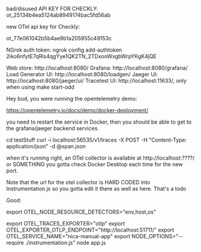 bad/disused API KEY FOR CHECKLY:
ot_25134b4ea5124ab8949174bac5fd56ab

new OTel api key for Checkly:

ot_77e061042b5b4ae9b1a205955c49153c

NGrok auth token: 
ngrok config add-authtoken 2iko6nfytE7qRls4qgYye1QK2TN_2TDxooWxgbWrpYKgK4jQE

Web store: http://localhost:8080/
Grafana: http://localhost:8080/grafana/
Load Generator UI: http://localhost:8080/loadgen/
Jaeger UI: http://localhost:8080/jaeger/ui/
Tracetest UI: http://localhost:11633/, only when using make start-odd


Hey bud, you were running the opentelemetry demo:

https://opentelemetry.io/docs/demo/docker-deployment/

you need to restart the service in Docker, then you should be able to get to the grafana/jaeger backend services. 

cd testStuff
curl -i localhost:56535/v1/traces -X POST -H "Content-Type: application/json" -d @span.json

when it's running right, an OTel collector is available at http://localhost:????/ or SOMETHING you gotta check Docker Desktop each time for the new port.

Note that the url for the otel collector is HARD CODED into Instrumentation.js so you gotta edit it there as well as here. That's a todo




Good:

export OTEL_NODE_RESOURCE_DETECTORS="env,host,os"

export OTEL_TRACES_EXPORTER="otlp"
export OTEL_EXPORTER_OTLP_ENDPOINT="http://localhost:51711/"
export OTEL_SERVICE_NAME="nica-manual-app"
export NODE_OPTIONS="--require ./instrumentation.js"
node app.js